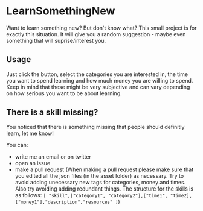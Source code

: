 # LearnSomethingNew

Want to learn something new? But don't know what? This small project is for exactly this situation. It will give you a random suggestion - maybe even something that will suprise/interest you.

## Usage

Just click the button, select the categories you are interested in, the time you want to spend learning and how much money you are willing to spend.
Keep in mind that these might be very subjective and can vary depending on how serious you want to be about learning.

## There is a skill missing?

You noticed that there is something missing that people should definitly learn, let me know!

You can:

- write me an email or on twitter
- open an issue
- make a pull request
  (When making a pull request please make sure that you edited all the json files (in the asset folder) as necessary. Try to avoid adding unecessary new tags for categories, money and times. Also try avoiding adding redundant things. The structure for the skills is as follows: `[ "skill",["category1", "category2"],["time1", "time2],["money1"],"description","resources" ]`)
